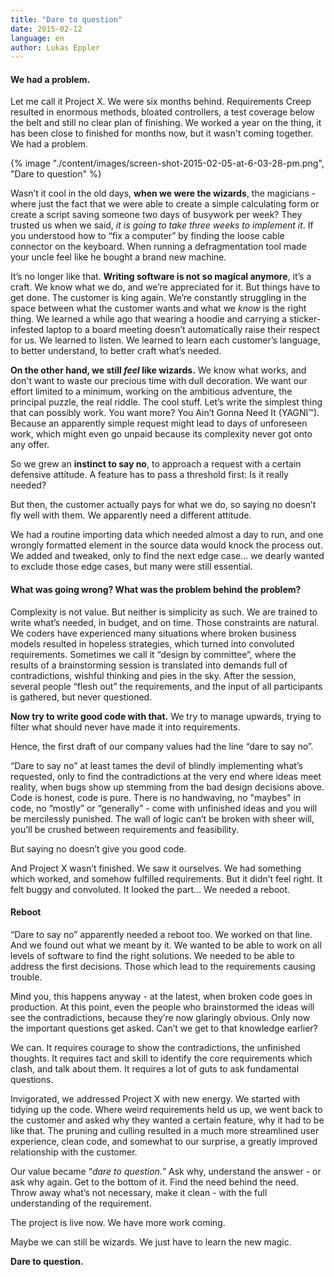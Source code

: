 ```yaml
---
title: "Dare to question"
date: 2015-02-12
language: en
author: Lukas Eppler
---
```


#### We had a problem.

Let me call it Project X. We were six months behind. Requirements Creep resulted in enormous methods, bloated controllers, a test coverage below the belt and still no clear plan of finishing. We worked a year on the thing, it has been close to finished for months now, but it wasn't coming together. We had a problem.

{% image "./content/images/screen-shot-2015-02-05-at-6-03-28-pm.png", "Dare to question" %}

Wasn’t it cool in the old days, **when we were the wizards**, the magicians - where just the fact that we were able to create a simple calculating form or create a script saving someone two days of busywork per week? They trusted us when we said, _it is going to take three weeks to implement it_. If you understood how to “fix a computer” by finding the loose cable connector on the keyboard. When running a defragmentation tool made your uncle feel like he bought a brand new machine.

It’s no longer like that. **Writing software is not so magical anymore**, it’s a craft. We know what we do, and we’re appreciated for it. But things have to get done. The customer is king again. We’re constantly struggling in the space between what the customer wants and what we _know_ is the right thing. We learned a while ago that wearing a hoodie and carrying a sticker-infested laptop to a board meeting doesn’t automatically raise their respect for us. We learned to listen. We learned to learn each customer’s language, to better understand, to better craft what’s needed.

**On the other hand, we still _feel_ like wizards.** We know what works, and don't want to waste our precious time with dull decoration. We want our effort limited to a minimum, working on the ambitious adventure, the principal puzzle, the real riddle. The cool stuff. Let’s write the simplest thing that can possibly work. You want more? You Ain’t Gonna Need It (YAGNI™). Because an apparently simple request might lead to days of unforeseen work, which might even go unpaid because its complexity never got onto any offer.

So we grew an **instinct to say no**, to approach a request with a certain defensive attitude. A feature has to pass a threshold first: Is it really needed?

But then, the customer actually pays for what we do, so saying no doesn’t fly well with them. We apparently need a different attitude.

We had a routine importing data which needed almost a day to run, and one wrongly formatted element in the source data would knock the process out. We added and tweaked, only to find the next edge case… we dearly wanted to exclude those edge cases, but many were still essential.

#### What was going wrong? What was the problem behind the problem?

Complexity is not value. But neither is simplicity as such. We are trained to write what’s needed, in budget, and on time. Those constraints are natural. We coders have experienced many situations where broken business models resulted in hopeless strategies, which turned into convoluted requirements. Sometimes we call it “design by committee”, where the results of a brainstorming session is translated into demands full of contradictions, wishful thinking and pies in the sky. After the session, several people “flesh out” the requirements, and the input of all participants is gathered, but never questioned.

**Now try to write good code with that.** We try to manage upwards, trying to filter what should never have made it into requirements.

Hence, the first draft of our company values had the line “dare to say no”.

“Dare to say no” at least tames the devil of blindly implementing what’s requested, only to find the contradictions at the very end where ideas meet reality, when bugs show up stemming from the bad design decisions above. Code is honest, code is pure. There is no handwaving, no "maybes" in code, no “mostly” or “generally” - come with unfinished ideas and you will be mercilessly punished. The wall of logic can’t be broken with sheer will, you’ll be crushed between requirements and feasibility.

But saying no doesn’t give you good code.

And Project X wasn’t finished. We saw it ourselves. We had something which worked, and somehow fulfilled requirements. But it didn’t feel right. It felt buggy and convoluted. It looked the part… We needed a reboot.

#### Reboot

“Dare to say no” apparently needed a reboot too. We worked on that line. And we found out what we meant by it. We wanted to be able to work on all levels of software to find the right solutions. We needed to be able to address the first decisions. Those which lead to the requirements causing trouble.

Mind you, this happens anyway - at the latest, when broken code goes in production. At this point, even the people who brainstormed the ideas will see the contradictions, because they’re now glaringly obvious. Only now the important questions get asked. Can’t we get to that knowledge earlier?

We can. It requires courage to show the contradictions, the unfinished thoughts. It requires tact and skill to identify the core requirements which clash, and talk about them. It requires a lot of guts to ask fundamental questions.

Invigorated, we addressed Project X with new energy. We started with tidying up the code. Where weird requirements held us up, we went back to the customer and asked why they wanted a certain feature, why it had to be like that. The pruning and culling resulted in a much more streamlined user experience, clean code, and somewhat to our surprise, a greatly improved relationship with the customer.

Our value became “_dare to question._” Ask why, understand the answer - or ask why again. Get to the bottom of it. Find the need behind the need. Throw away what’s not necessary, make it clean - with the full understanding of the requirement.

The project is live now. We have more work coming.

Maybe we can still be wizards. We just have to learn the new magic.

**Dare to question.**
